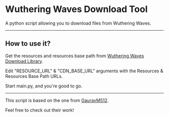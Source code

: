 # Wuthering Waves Download Tool
A python script allowing you to download files from Wuthering Waves.

___

## How to use it?

Get the resources and resources base path from [Wuthering Waves Download Library](https://github.com/ClostroOffi/wuwa-dl-library).

Edit "RESOURCE_URL" & "CDN_BASE_URL" arguments with the Resources & Resources Base Path URLs.

Start main.py, and you're good to go.

___

This script is based on the one from [GauravM512](https://github.com/GauravM512/Wuthering-Waves-Downloader). 

Feel free to check out their work!
